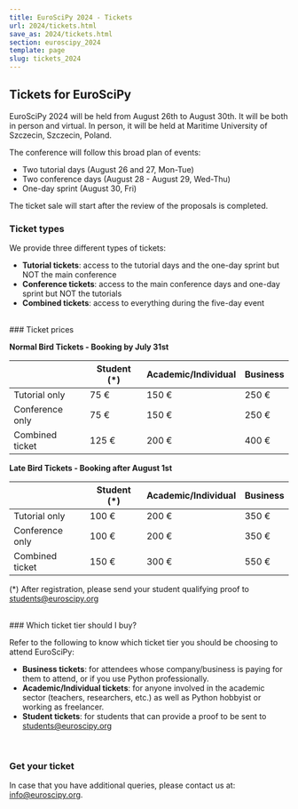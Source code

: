 ```yaml
---
title: EuroSciPy 2024 - Tickets
url: 2024/tickets.html
save_as: 2024/tickets.html
section: euroscipy_2024
template: page
slug: tickets_2024
---
```


## Tickets for EuroSciPy

EuroSciPy 2024 will be held from August 26th to August 30th. It will be both
in person and virtual. In person, it will be held at Maritime University of 
Szczecin, Szczecin, Poland.

The conference will follow this broad plan of events:

- Two tutorial days (August 26 and 27, Mon-Tue)
- Two conference days (August 28 - August 29, Wed-Thu)
- One-day sprint (August 30, Fri)

The ticket sale will start after the review of the proposals is completed.
<br>

### Ticket types

We provide three different types of tickets:

- **Tutorial tickets**: access to the tutorial days and the one-day sprint but NOT
  the main conference
- **Conference tickets**: access to the main conference days and one-day sprint but
  NOT the tutorials
- **Combined tickets**: access to everything during the five-day event

<br>
### Ticket prices


**Normal Bird Tickets - Booking by July 31st**

|                  | Student (*) | Academic/Individual | Business |
|------------------|-------------|---------------------|----------|
| Tutorial only    | 75 €        | 150 €               | 250 €    |
| Conference only  | 75 €        | 150 €               | 250 €    |
| Combined ticket  | 125 €       | 200 €               | 400 €    |

**Late Bird Tickets - Booking after August 1st**


|                  | Student (*) | Academic/Individual | Business |
|------------------|-------------|---------------------|----------|
| Tutorial only    | 100 €       | 200 €               | 350 €    |
| Conference only  | 100 €       | 200 €               | 350 €    |
| Combined ticket  | 150 €       | 300 €               | 550 €    |

(*) After registration, please send your student qualifying proof to
<a href="mailto:students@euroscipy.org">students@euroscipy.org</a>

<br>
### Which ticket tier should I buy?

Refer to the following to know which ticket tier you should be choosing to
attend EuroSciPy:

- **Business tickets**: for attendees whose company/business is paying for them to
  attend, or if you use Python professionally.
- **Academic/Individual tickets**: for anyone involved in the academic sector
  (teachers, researchers, etc.) as well as Python hobbyist or working as
  freelancer.
- **Student tickets**: for students that can provide a proof to be sent to
  <a href="mailto:students@euroscipy.org">students@euroscipy.org</a>

<br>



### Get your ticket

<html>
  <head>
    <script src="https://js.tito.io/v2" async></script>
  </head>
  <body>
    <tito-widget
      event="euroscipy/2024"
    ></tito-widget>
  </body>
</html>


In case that you have additional queries, please contact us at: <a href="mailto:info@euroscipy.org">info@euroscipy.org</a>.
